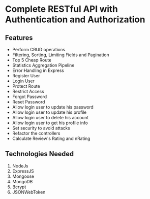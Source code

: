 # Complete RESTful API with Authentication and Authorization

## Features

- Perform CRUD operations
- Filtering, Sorting, Limiting Fields and Pagination
- Top 5 Cheap Route
- Statistics Aggregation Pipeline
- Error Handling in Express
- Register User
- Login User
- Protect Route
- Restrict Access
- Forgot Password
- Reset Password
- Allow login user to update his password
- Allow login user to update his profile
- Allow login user to delete his account
- Allow login user to get his profile info
- Set security to avoid attacks
- Refactor the controllers
- Calculate Review's Rating and nRating

## Technologies Needed

1. NodeJs
2. ExpressJS
3. Mongoose
4. MongoDB
5. Bcrypt
6. JSONWebToken
